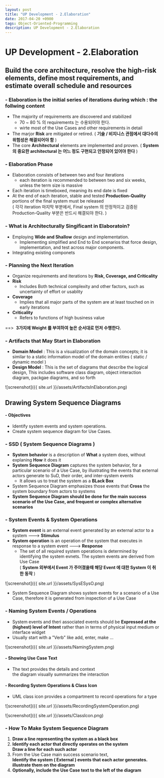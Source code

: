 ```yaml
---
layout: post
title: "UP Development - 2.Elaboration"
date: 2017-04-20 +0900
tags: Object-Oriented-Programming
description: UP Development - 2.Elaboration
---
```


UP Development - 2.Elaboration
=====
Build the core architecture, resolve the high-risk elements, define most requirements, and estimate overall schedule and resources
-----

### - Elaboration is the initial series of iterations during which : the follwing content
- The majority of requirements are discovered and stabilized
	- 70 ~ 80 % 의 requirements 는 수용되어야 한다.
	- wirte most of the Use Cases and other requirements in detail
- The marjor **Risk** are mitigated or retired. ( **기술 / 비지니스 관점에서 대다수의 위험성은 해결되어야 함** )
- The core **Architectural** elements are implemented and proven. ( **System 의 중요한 architectural 는 어느 정도 구현되고 안정되어 있어야 한다** )

### - Elaboration Phase
- Elaboration consists of between two and four iterations
	- each iteration is recommended to between two and six weeks, unless the term size is massive
- Each iteration is timeboxed, meaning its end date is fixed
- At the end of each iteration, stable and tested **Production-Quality** portions of the final system must be released<br>( 각각 iteration 마지막 부분에서, Final system 의  안정적이고 검증된 Production-Quality 부분은 반드시 해결되야 한다. )

### - What is Architecturally Singificant in Elaboratoin?
- Employing **Wide and Shallow** design and implementation.
	- Implementing simplified and End to End scenarios that force design, implementation, and test across major components.
- Integrating existing componets

### - Planning the Next Iteration
- Organize requirements and iterations by **Risk, Coverage, and Criticality**
- **Risk**
	- Includes Both technical complexity and other factors, such as uncertainty of effort or usablity
- **Coverage**
	- Implies that all major parts of the system are at least touched on in early iterations
- **Criticality**
	- Refers to functions of high business value

==> &nbsp;**3가지에 Weight 를 부여하여 높은 순서대로 먼저 수행한다.**

### - Artifacts that May Start in Elaboration
- **Domain Model** : This is a visualization of the domain concepts; it is similar to a static information model of the domain entities ( static / dynamic model )
- **Design Model** : This is the set of diagrams that describe the logical design, This includes software class diagram, object interaction diagram, packgae diagrams, and so forth

![screenshot]({{ site.url }}/assets/ArtifactsInElaboration.png)


Drawing System Sequence Diagrams
--------
#### - Objectives
- Identify system events and system operations.
- Create system sequence diagram for Use Cases.

### - SSD ( System Sequence Diagrams )
- **System behavior** is a description of **What** a system does, without explaning **How** it does it
- **System Sequence Diagram** captures the system behavior, for a particular scenario of a Use Case, by illustrating the events that external actors generate to SuD, their order, and inter-system events
	- It allows us to treat the system as a **BLack Box**
- System Sequence Diagram emphasizes those events that **Cross** the system boundary from actors to systems
- **System Sequence Diagram should be done for the main success scenario of the Use Case, and frequent or complex alternative scenarios**

### - System Events & System Operations
- **System event** is an external event generated by an external actor to a system ---> **Stimulus**
- **System operation** is an operation of the system that executes in response to a system event ---> **Response**
	- The set of all required system operations is determined by identifying the system evnets. The system events are derived from Use Case<br>( **System 외부에서  Event 가 주어졌을때 해당 Event 에 대한 System 이 취한 동작** )

![screenshot]({{ site.url }}/assets/SysESysO.png)

- System Sequence Diagram shows system events for a scenario of a Use Case, therefore it is generated from inspection of a Use Case


### - Naming System Events / Operations
- System events and theri associated events should be **Expressed at the (highest) level of Intent** rather than in terms of physical input medium or interface widget
- Usually start with a "Verb" like add, enter, make ...

![screenshot]({{ site.url }}/assets/NamingSystem.png)

#### - Showing Use Case Text
- The text provides the details and context<br>the diagram visually summarizes the interaction

#### - Recording System Operations & Class Icon
- UML class icon provides a compartment to record operations for a type

![screenshot]({{ site.url }}/assets/RecordingSystemOperation.png)

![screenshot]({{ site.url }}/assets/ClassIcon.png)

### - How To Make System Sequence Diagram
1. **Draw a line representing the system as a black box**
2. **Identify each actor that directly operates on the system<br>Draw a line for each such actor**
3. From the Use Case main success scenario text,<br>**Identify the system ( External ) events that each actor generates. illustrate them on the diagram**
4. **Optionally, include the Use Case text to the left of the diagram**

